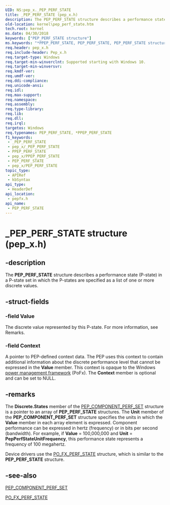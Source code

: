 ```yaml
---
UID: NS:pep_x._PEP_PERF_STATE
title: _PEP_PERF_STATE (pep_x.h)
description: The PEP_PERF_STATE structure describes a performance state (P-state) in a P-state set in which the P-states are specified as a list of one or more discrete values.
old-location: kernel\pep_perf_state.htm
tech.root: kernel
ms.date: 04/30/2018
keywords: ["PEP_PERF_STATE structure"]
ms.keywords: "*PPEP_PERF_STATE, PEP_PERF_STATE, PEP_PERF_STATE structure [Kernel-Mode Driver Architecture], PPEP_PERF_STATE, PPEP_PERF_STATE structure pointer [Kernel-Mode Driver Architecture], _PEP_PERF_STATE, kernel.pep_perf_state, pepfx/PEP_PERF_STATE, pepfx/PPEP_PERF_STATE"
req.header: pep_x.h
req.include-header: Pep_x.h
req.target-type: Windows
req.target-min-winverclnt: Supported starting with Windows 10.
req.target-min-winversvr: 
req.kmdf-ver: 
req.umdf-ver: 
req.ddi-compliance: 
req.unicode-ansi: 
req.idl: 
req.max-support: 
req.namespace: 
req.assembly: 
req.type-library: 
req.lib: 
req.dll: 
req.irql: 
targetos: Windows
req.typenames: PEP_PERF_STATE, *PPEP_PERF_STATE
f1_keywords:
 - _PEP_PERF_STATE
 - pep_x/_PEP_PERF_STATE
 - PPEP_PERF_STATE
 - pep_x/PPEP_PERF_STATE
 - PEP_PERF_STATE
 - pep_x/PEP_PERF_STATE
topic_type:
 - APIRef
 - kbSyntax
api_type:
 - HeaderDef
api_location:
 - pepfx.h
api_name:
 - PEP_PERF_STATE
---
```


# _PEP_PERF_STATE structure (pep_x.h)


## -description

The <b>PEP_PERF_STATE</b> structure describes a performance state (P-state) in a P-state set in which the P-states are specified as a list of one or more discrete values.

## -struct-fields

### -field Value

The discrete value represented by this P-state. For more information, see Remarks.

### -field Context

A pointer to PEP-defined context data. The PEP uses this context to contain additional information about the discrete performance level that cannot be expressed in the <b>Value</b> member. This context is opaque to the Windows <a href="/windows-hardware/drivers/ddi/_kernel/#device-power-management">power management framework</a> (PoFx). The <b>Context</b> member is optional and can be set to NULL.

## -remarks

The <b>Discrete.States</b> member of the <a href="/windows-hardware/drivers/ddi/pepfx/ns-pepfx-_pep_component_perf_set">PEP_COMPONENT_PERF_SET</a> structure is a pointer to an array of <b>PEP_PERF_STATE</b> structures. The <b>Unit</b> member of the <b>PEP_COMPONENT_PERF_SET</b> structure specifies the units in which the <b>Value</b> member in each array element is expressed. Component performance can be expressed in hertz (frequency) or in bits per second (bandwidth). For example, if <b>Value</b> = 100,000,000 and <b>Unit</b> = <b>PepPerfStateUnitFrequency</b>, this performance state represents a frequency of 100 megahertz.

Device drivers use the <a href="/windows-hardware/drivers/ddi/wdm/ns-wdm-_po_fx_perf_state">PO_FX_PERF_STATE</a> structure, which is similar to the <b>PEP_PERF_STATE</b> structure.

## -see-also

<a href="/windows-hardware/drivers/ddi/pepfx/ns-pepfx-_pep_component_perf_set">PEP_COMPONENT_PERF_SET</a>



<a href="/windows-hardware/drivers/ddi/wdm/ns-wdm-_po_fx_perf_state">PO_FX_PERF_STATE</a>
